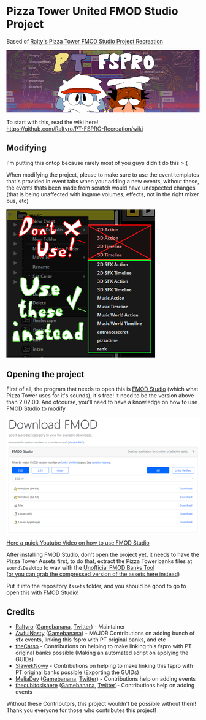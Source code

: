 # Pizza Tower United FMOD Studio Project
Based of [Ralty's Pizza Tower FMOD Studio Project Recreation](https://github.com/Raltyro/Pizza-Tower-fspro-Recreation)
 
[![PT FSPRO Repository Image](.github/readme/banner-fspro.png)](https://github.com/Raltyro/Pizza-Tower-fspro-Recreation)

To start with this, read the wiki here!  
https://github.com/Raltyro/PT-FSPRO-Recreation/wiki

## Modifying
I'm putting this ontop because rarely most of you guys didn't do this >:(

When modifying the project, please to make sure to use the event templates that's provided in event tabs when your adding a new events, without these, the events thats been made from scratch would have unexpected changes (that is being unaffected with ingame volumes, effects, not in the right mixer bus, etc)

![PT FSPRO Repository Image](.github/readme/event-defaults.png)

## Opening the project
First of all, the program that needs to open this is [FMOD Studio](https://www.fmod.com) (which what Pizza Tower uses for it's sounds),
it's free! It need to be the version above than 2.02.00. And ofcourse, you'll need to have a knowledge on how to use FMOD Studio to modify

[![Downloading FMOD Studio Preview](.github/readme/download-fmod.png)](https://www.fmod.com/download)

[Here a quick Youtube Video on how to use FMOD Studio](https://youtu.be/7A1HMOsD2eU)

After installing FMOD Studio, don't open the project yet, it needs to have the Pizza Tower Assets first, to do that,
extract the Pizza Tower banks files at `sound\Desktop` to wav with the [Unofficial FMOD Banks Tool](https://gamebanana.com/tools/12100)  
([or you can grab the compressed version of the assets here instead](https://mega.nz/file/gQwDULaJ#rdS4_qkBaTA7i9y87lAO4z3ZJBi0MvlG5jz5-sf_o4M))

Put it into the repository `Assets` folder, and you should be good to go to open this with FMOD Studio!

## Credits
* [Raltyro](https://github.com/Raltyro) ([Gamebanana](https://gamebanana.com/members/1777465), [Twitter](https://twitter.com/Raltyro)) - Maintainer
* [AwfulNasty](https://github.com/AwfulNasty) ([Gamebanana](https://https://gamebanana.com/members/2539314)) - MAJOR Contributions on adding bunch of sfx events, linking this fspro with PT original banks, and etc
* [theCarso](https://github.com/theCarso) - Contributions on helping to make linking this fspro with PT original banks possible (Making an automated script on applying the GUIDs)
* [SlawekNowy](https://github.com/SlawekNowy) - Contributions on helping to make linking this fspro with PT original banks possible (Exporting the GUIDs)
* [MeliaDev](https://github.com/MeliaDev) ([Gamebanana](https://gamebanana.com/members/2657982), [Twitter](https://twitter.com/darkdagirl)) - Contributions help on adding events
* [thecubitosishere](https://github.com/thecubitoishere)  ([Gamebanana](https://gamebanana.com/members/2513917), [Twitter](https://twitter.com/TheCubitoIsHere))- Contributions help on adding events

Without these Contributors, this project wouldn't be possible without them!
Thank you everyone for those who contributes this project!
